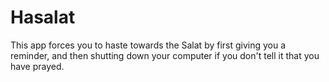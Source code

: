 # Hasalat
This app forces you to haste towards the Salat by first giving you a reminder, and then shutting down your computer if you don't tell it that you have prayed.
